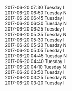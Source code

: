 2017-06-20 07:30 Tuesday  I  
2017-06-20 06:50 Tuesday  N  
2017-06-20 06:45 Tuesday  I  
2017-06-20 06:30 Tuesday  N  
2017-06-20 06:25 Tuesday  I  
2017-06-20 05:35 Tuesday  N  
2017-06-20 05:30 Tuesday  I  
2017-06-20 05:20 Tuesday  N  
2017-06-20 05:05 Tuesday  I  
2017-06-20 04:45 Tuesday  N  
2017-06-20 04:40 Tuesday  I  
2017-06-20 04:10 Tuesday  N  
2017-06-20 03:50 Tuesday  I  
2017-06-20 03:25 Tuesday  N  
2017-06-20 03:20 Tuesday  I  
